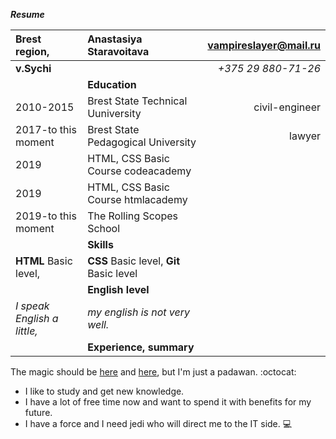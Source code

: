 **_Resume_**  

|Brest region, |  Anastasiya Staravoitava    |  <vampireslayer@mail.ru> |  
|:---------------------|:-----------------------------|--------------------------:|
|**v.Sychi**||_+375 29 880-71-26_ |
|| **Education** ||
|2010-2015|Brest State Technical Uuniversity|civil-engineer|
|2017-to this moment|Brest State Pedagogical University| lawyer|
|2019| HTML, CSS Basic Course codeacademy||
|2019|HTML, CSS Basic Course htmlacademy||
|2019-to this moment| The Rolling Scopes School||
|| **Skills**||
|**HTML** Basic level, |**CSS** Basic level, **Git** Basic level | |
||**English level**||
|_I speak English a little,_| _my english is not very well._||
||**Experience, summary**||  

The magic should be [here](https://www.codecademy.com/users/Serstana/achievements "codeacademy") and [here](https://htmlacademy.ru/profile/id1021095/achievements "htmlacademy"), but I'm just a padawan. :octocat: 

* I like to study and get new knowledge.
* I have a lot of free time now and want to spend it with benefits for my future.
* I have a force and I need jedi who will direct me to the IT side. :computer:
